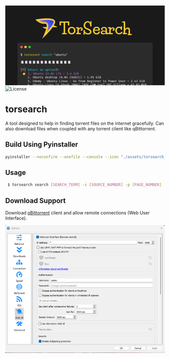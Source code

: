 ![TorSearch](cli/assets/torsearch_header_big.png)
![License](https://img.shields.io/badge/license-MIT-blue.svg)
# torsearch

A tool designed to help in finding torrent files on the internet gracefully. Can also download files when coupled with any torrent client like qBittorrent.  


## Build Using Pyinstaller

```bash
pyinstaller --noconfirm --onefile --console --icon "./assets/torsearch_logo_192.ico" --name "torsearch" --add-data "./torsearch/src/torsearch;."  "./torsearch/src/torsearch/__main__.py"
```

## Usage

```bash
 $ torsearch search [SEARCH_TERM] -s [SOURCE_NUMBER] -p [PAGE_NUMBER]
```

## Download Support
Download [qBittorrent](https://www.qbittorrent.org/download.php) client and allow remote connections (Web User Interface).

![TorSearch](cli/assets/qbittorrent_setings.exe.png)
